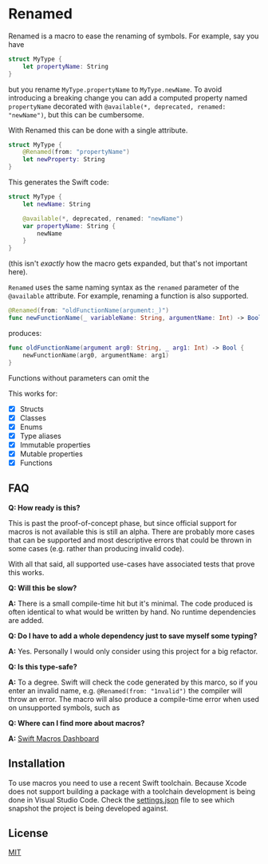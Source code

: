 # Renamed

Renamed is a macro to ease the renaming of symbols. For example, say you have

```swift
struct MyType {
    let propertyName: String
}
```

but you rename `MyType.propertyName` to `MyType.newName`. To avoid introducing a breaking change you can add a computed property named `propertyName` decorated with `@available(*, deprecated, renamed: "newName")`, but this can be cumbersome.

With Renamed this can be done with a single attribute.

```swift
struct MyType {
    @Renamed(from: "propertyName")
    let newProperty: String
}
```

This generates the Swift code:

```swift
struct MyType {
    let newName: String

    @available(*, deprecated, renamed: "newName")
    var propertyName: String {
        newName
    }
}
```

(this isn't _exactly_ how the macro gets expanded, but that's not important here).

`Renamed` uses the same naming syntax as the `renamed` parameter of the `@available` attribute. For example, renaming a function is also supported.

```swift
@Renamed(from: "oldFunctionName(argument:_)")
func newFunctionName(_ variableName: String, argumentName: Int) -> Bool {}
```

produces:

```swift
func oldFunctionName(argument arg0: String, _ arg1: Int) -> Bool {
    newFunctionName(arg0, argumentName: arg1)
}
```

Functions without parameters can omit the

This works for:

- [x] Structs
- [x] Classes
- [x] Enums
- [x] Type aliases
- [x] Immutable properties
- [x] Mutable properties
- [x] Functions

## FAQ

**Q: How ready is this?**

This is past the proof-of-concept phase, but since official support for macros is not available this is still an alpha. There are probably more cases that can be supported and most descriptive errors that could be thrown in some cases (e.g. rather than producing invalid code).

With all that said, all supported use-cases have associated tests that prove this works.

**Q: Will this be slow?**

**A:** There is a small compile-time hit but it's minimal. The code produced is often identical to what would be written by hand. No runtime dependencies are added.

**Q: Do I have to add a whole dependency just to save myself some typing?**

**A:** Yes. Personally I would only consider using this project for a big refactor.

**Q: Is this type-safe?**

**A:** To a degree. Swift will check the code generated by this marco, so if you enter an invalid name, e.g. `@Renamed(from: "1nvalid")` the compiler will throw an error. The macro will also produce a compile-time error when used on unsupported symbols, such as

**Q: Where can I find more about macros?**

**A:** [Swift Macros Dashboard](https://gist.github.com/DougGregor/de840fcf6d6f307792121eee11c0da85)

## Installation

To use macros you need to use a recent Swift toolchain. Because Xcode does not support building a package with a toolchain development is being done in Visual Studio Code. Check the [settings.json](./.vscode/settings.json) file to see which snapshot the project is being developed against.

## License

[MIT](./LICENSE)
